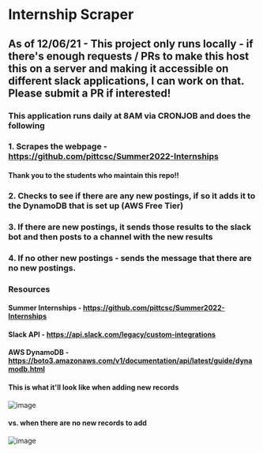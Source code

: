 # Internship Scraper
## As of 12/06/21 - This project only runs locally - if there's enough requests / PRs to make this host this on a server and making it accessible on different slack applications, I can work on that. Please submit a PR if interested!<br>
### This application runs daily at 8AM via CRONJOB and does the following
### 1. Scrapes the webpage - https://github.com/pittcsc/Summer2022-Internships
#### Thank you to the students who maintain this repo!!
### 2. Checks to see if there are any new postings, if so it adds it to the DynamoDB that is set up (AWS Free Tier)
### 3. If there are new postings, it sends those results to the slack bot and then posts to a channel with the new results
### 4. If no other new postings - sends the message that there are no new postings.


### Resources
#### Summer Internships - https://github.com/pittcsc/Summer2022-Internships
#### Slack API - https://api.slack.com/legacy/custom-integrations
#### AWS DynamoDB - https://boto3.amazonaws.com/v1/documentation/api/latest/guide/dynamodb.html

#### This is what it'll look like when adding new records
![image](https://user-images.githubusercontent.com/55965440/135736716-1aa0b39c-6c2c-407f-a9ee-0a81bafe7f10.png)

#### vs. when there are no new records to add
![image](https://user-images.githubusercontent.com/55965440/135736724-a9c9d668-75fa-46d9-b081-90a2c7f0faf3.png)

